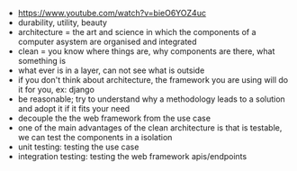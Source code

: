 - https://www.youtube.com/watch?v=bieO6YOZ4uc
- durability, utility, beauty
- architecture = the art and science in which the components of a computer asystem are organised and integrated
- clean = you know where things are, why components are there, what something is
- what ever is in a layer, can not see what is outside
- if you don't think about architecture, the framework you are using will do it for you, ex: django
- be reasonable; try to understand why a methodology leads to a solution and adopt it if it fits your need
- decouple the the web framework from the use case
- one of the main advantages of the clean architecture is that is testable, we can test the components in a isolation
- unit testing: testing the use case
- integration testing: testing the web framework apis/endpoints

